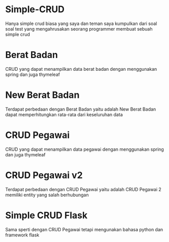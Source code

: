 # Simple-CRUD

Hanya simple crud biasa yang saya dan teman saya kumpulkan dari soal soal test yang mengahrusakan seorang programmer membuat sebuah simple crud

# Berat Badan
CRUD yang dapat menampilkan data berat badan dengan menggunakan spring dan juga thymeleaf

# New Berat Badan
Terdapat perbedaan dengan Berat Badan yaitu adalah New Berat Badan dapat memperhitungkan rata-rata dari keseluruhan data

# CRUD Pegawai
CRUD yang dapat menampilkan data pegawai dengan menggunakan spring dan juga thymeleaf

# CRUD Pegawai v2
Terdapat perbedaan dengan CRUD Pegawai yaitu adalah CRUD Pegawai 2 memiliki entity yang salah berhubungan

# Simple CRUD Flask
Sama sperti dengan CRUD Pegawai tetapi mengunakan bahasa python dan framework flask
